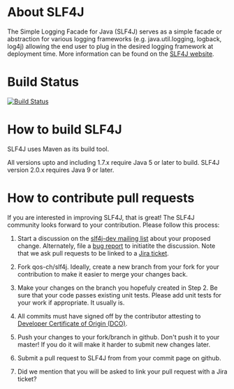 # About SLF4J
The Simple Logging Facade for Java (SLF4J) serves as a simple facade or abstraction for various logging frameworks (e.g. java.util.logging, logback, log4j) allowing the end user to plug in the desired logging framework at deployment time.
More information can be found on the [SLF4J website](http://www.slf4j.org).
# Build Status
[![Build Status](https://travis-ci.org/qos-ch/slf4j.svg)](https://travis-ci.org/qos-ch/slf4j)


# How to build SLF4J

SLF4J uses Maven as its build tool.

All versions upto and including 1.7.x require Java 5 or later to
build. SLF4J version 2.0.x requires Java 9 or later.

# How to contribute pull requests

If you are interested in improving SLF4J, that is great! The SLF4J
community looks forward to your contribution. Please follow this
process:

1. Start a discussion on the [slf4j-dev mailing
list](http://www.slf4j.org/mailing-lists.html) about your proposed
change. Alternately, file a [bug
report](http://www.slf4j.org/bug-reporting.html) to initiatite the
discussion. Note that we ask pull requests to be linked to a [Jira
ticket](https://jira.qos.ch/).

2. Fork qos-ch/slf4j. Ideally, create a new branch from your fork for
your contribution to make it easier to merge your changes back.

3. Make your changes on the branch you hopefuly created in Step 2. Be
sure that your code passes existing unit tests. Please add unit tests
for your work if appropriate. It usually is.

4. All commits must have signed off by the contributor attesting to
[Developer Certificate of Origin (DCO)](https://developercertificate.org/).

5. Push your changes to your fork/branch in github. Don't push it to
your master! If you do it will make it harder to submit new changes
later.

6. Submit a pull request to SLF4J from from your commit page on github.

7. Did we mention that you will be asked to link your pull request
with a Jira ticket?